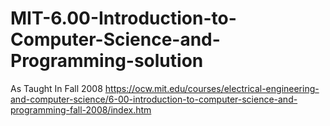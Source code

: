 # MIT-6.00-Introduction-to-Computer-Science-and-Programming-solution
As Taught In Fall 2008
https://ocw.mit.edu/courses/electrical-engineering-and-computer-science/6-00-introduction-to-computer-science-and-programming-fall-2008/index.htm
